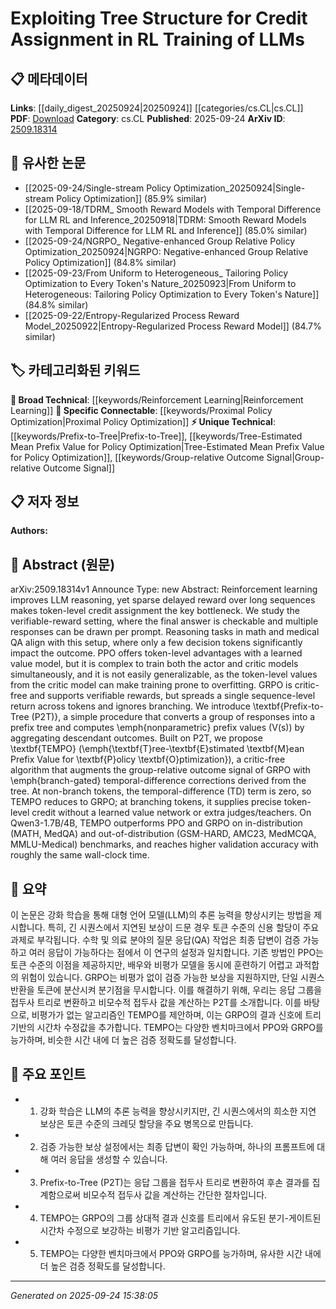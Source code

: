 <!-- KEYWORD_LINKING_METADATA:
{
  "processed_timestamp": "2025-09-24T15:38:05.959495",
  "vocabulary_version": "1.0",
  "selected_keywords": [
    "Reinforcement Learning",
    "Prefix-to-Tree",
    "Tree-Estimated Mean Prefix Value for Policy Optimization",
    "Proximal Policy Optimization",
    "Group-relative Outcome Signal"
  ],
  "rejected_keywords": [],
  "similarity_scores": {
    "Reinforcement Learning": 0.85,
    "Prefix-to-Tree": 0.78,
    "Tree-Estimated Mean Prefix Value for Policy Optimization": 0.82,
    "Proximal Policy Optimization": 0.8,
    "Group-relative Outcome Signal": 0.75
  },
  "extraction_method": "AI_prompt_based",
  "budget_applied": true,
  "candidates_json": {
    "candidates": [
      {
        "surface": "Reinforcement Learning",
        "canonical": "Reinforcement Learning",
        "aliases": [
          "RL"
        ],
        "category": "broad_technical",
        "rationale": "Reinforcement Learning is central to the paper's focus on improving reasoning in LLMs.",
        "novelty_score": 0.45,
        "connectivity_score": 0.88,
        "specificity_score": 0.65,
        "link_intent_score": 0.85
      },
      {
        "surface": "Prefix-to-Tree",
        "canonical": "Prefix-to-Tree",
        "aliases": [
          "P2T"
        ],
        "category": "unique_technical",
        "rationale": "Prefix-to-Tree is a novel method introduced in the paper for token-level credit assignment.",
        "novelty_score": 0.92,
        "connectivity_score": 0.67,
        "specificity_score": 0.89,
        "link_intent_score": 0.78
      },
      {
        "surface": "Tree-Estimated Mean Prefix Value for Policy Optimization",
        "canonical": "Tree-Estimated Mean Prefix Value for Policy Optimization",
        "aliases": [
          "TEMPO"
        ],
        "category": "unique_technical",
        "rationale": "TEMPO is a new algorithm proposed in the paper, enhancing GRPO with tree-based corrections.",
        "novelty_score": 0.95,
        "connectivity_score": 0.7,
        "specificity_score": 0.91,
        "link_intent_score": 0.82
      },
      {
        "surface": "Proximal Policy Optimization",
        "canonical": "Proximal Policy Optimization",
        "aliases": [
          "PPO"
        ],
        "category": "specific_connectable",
        "rationale": "PPO is a well-known reinforcement learning algorithm compared against in the paper.",
        "novelty_score": 0.3,
        "connectivity_score": 0.85,
        "specificity_score": 0.72,
        "link_intent_score": 0.8
      },
      {
        "surface": "Group-relative Outcome Signal",
        "canonical": "Group-relative Outcome Signal",
        "aliases": [],
        "category": "unique_technical",
        "rationale": "This concept is critical for understanding the improvements TEMPO offers over GRPO.",
        "novelty_score": 0.7,
        "connectivity_score": 0.6,
        "specificity_score": 0.8,
        "link_intent_score": 0.75
      }
    ],
    "ban_list_suggestions": [
      "method",
      "performance",
      "experiment"
    ]
  },
  "decisions": [
    {
      "candidate_surface": "Reinforcement Learning",
      "resolved_canonical": "Reinforcement Learning",
      "decision": "linked",
      "scores": {
        "novelty": 0.45,
        "connectivity": 0.88,
        "specificity": 0.65,
        "link_intent": 0.85
      }
    },
    {
      "candidate_surface": "Prefix-to-Tree",
      "resolved_canonical": "Prefix-to-Tree",
      "decision": "linked",
      "scores": {
        "novelty": 0.92,
        "connectivity": 0.67,
        "specificity": 0.89,
        "link_intent": 0.78
      }
    },
    {
      "candidate_surface": "Tree-Estimated Mean Prefix Value for Policy Optimization",
      "resolved_canonical": "Tree-Estimated Mean Prefix Value for Policy Optimization",
      "decision": "linked",
      "scores": {
        "novelty": 0.95,
        "connectivity": 0.7,
        "specificity": 0.91,
        "link_intent": 0.82
      }
    },
    {
      "candidate_surface": "Proximal Policy Optimization",
      "resolved_canonical": "Proximal Policy Optimization",
      "decision": "linked",
      "scores": {
        "novelty": 0.3,
        "connectivity": 0.85,
        "specificity": 0.72,
        "link_intent": 0.8
      }
    },
    {
      "candidate_surface": "Group-relative Outcome Signal",
      "resolved_canonical": "Group-relative Outcome Signal",
      "decision": "linked",
      "scores": {
        "novelty": 0.7,
        "connectivity": 0.6,
        "specificity": 0.8,
        "link_intent": 0.75
      }
    }
  ]
}
-->

# Exploiting Tree Structure for Credit Assignment in RL Training of LLMs

## 📋 메타데이터

**Links**: [[daily_digest_20250924|20250924]] [[categories/cs.CL|cs.CL]]
**PDF**: [Download](https://arxiv.org/pdf/2509.18314.pdf)
**Category**: cs.CL
**Published**: 2025-09-24
**ArXiv ID**: [2509.18314](https://arxiv.org/abs/2509.18314)

## 🔗 유사한 논문
- [[2025-09-24/Single-stream Policy Optimization_20250924|Single-stream Policy Optimization]] (85.9% similar)
- [[2025-09-18/TDRM_ Smooth Reward Models with Temporal Difference for LLM RL and Inference_20250918|TDRM: Smooth Reward Models with Temporal Difference for LLM RL and Inference]] (85.0% similar)
- [[2025-09-24/NGRPO_ Negative-enhanced Group Relative Policy Optimization_20250924|NGRPO: Negative-enhanced Group Relative Policy Optimization]] (84.8% similar)
- [[2025-09-23/From Uniform to Heterogeneous_ Tailoring Policy Optimization to Every Token's Nature_20250923|From Uniform to Heterogeneous: Tailoring Policy Optimization to Every Token's Nature]] (84.8% similar)
- [[2025-09-22/Entropy-Regularized Process Reward Model_20250922|Entropy-Regularized Process Reward Model]] (84.7% similar)

## 🏷️ 카테고리화된 키워드
**🧠 Broad Technical**: [[keywords/Reinforcement Learning|Reinforcement Learning]]
**🔗 Specific Connectable**: [[keywords/Proximal Policy Optimization|Proximal Policy Optimization]]
**⚡ Unique Technical**: [[keywords/Prefix-to-Tree|Prefix-to-Tree]], [[keywords/Tree-Estimated Mean Prefix Value for Policy Optimization|Tree-Estimated Mean Prefix Value for Policy Optimization]], [[keywords/Group-relative Outcome Signal|Group-relative Outcome Signal]]

## 📋 저자 정보

**Authors:** 

## 📄 Abstract (원문)

arXiv:2509.18314v1 Announce Type: new 
Abstract: Reinforcement learning improves LLM reasoning, yet sparse delayed reward over long sequences makes token-level credit assignment the key bottleneck. We study the verifiable-reward setting, where the final answer is checkable and multiple responses can be drawn per prompt. Reasoning tasks in math and medical QA align with this setup, where only a few decision tokens significantly impact the outcome. PPO offers token-level advantages with a learned value model, but it is complex to train both the actor and critic models simultaneously, and it is not easily generalizable, as the token-level values from the critic model can make training prone to overfitting. GRPO is critic-free and supports verifiable rewards, but spreads a single sequence-level return across tokens and ignores branching. We introduce \textbf{Prefix-to-Tree (P2T)}, a simple procedure that converts a group of responses into a prefix tree and computes \emph{nonparametric} prefix values \(V(s)\) by aggregating descendant outcomes. Built on P2T, we propose \textbf{TEMPO} (\emph{\textbf{T}ree-\textbf{E}stimated \textbf{M}ean Prefix Value for \textbf{P}olicy \textbf{O}ptimization}), a critic-free algorithm that augments the group-relative outcome signal of GRPO with \emph{branch-gated} temporal-difference corrections derived from the tree. At non-branch tokens, the temporal-difference (TD) term is zero, so TEMPO reduces to GRPO; at branching tokens, it supplies precise token-level credit without a learned value network or extra judges/teachers. On Qwen3-1.7B/4B, TEMPO outperforms PPO and GRPO on in-distribution (MATH, MedQA) and out-of-distribution (GSM-HARD, AMC23, MedMCQA, MMLU-Medical) benchmarks, and reaches higher validation accuracy with roughly the same wall-clock time.

## 📝 요약

이 논문은 강화 학습을 통해 대형 언어 모델(LLM)의 추론 능력을 향상시키는 방법을 제시합니다. 특히, 긴 시퀀스에서 지연된 보상이 드문 경우 토큰 수준의 신용 할당이 주요 과제로 부각됩니다. 수학 및 의료 분야의 질문 응답(QA) 작업은 최종 답변이 검증 가능하고 여러 응답이 가능하다는 점에서 이 연구의 설정과 일치합니다. 기존 방법인 PPO는 토큰 수준의 이점을 제공하지만, 배우와 비평가 모델을 동시에 훈련하기 어렵고 과적합의 위험이 있습니다. GRPO는 비평가 없이 검증 가능한 보상을 지원하지만, 단일 시퀀스 반환을 토큰에 분산시켜 분기점을 무시합니다. 이를 해결하기 위해, 우리는 응답 그룹을 접두사 트리로 변환하고 비모수적 접두사 값을 계산하는 P2T를 소개합니다. 이를 바탕으로, 비평가가 없는 알고리즘인 TEMPO를 제안하며, 이는 GRPO의 결과 신호에 트리 기반의 시간차 수정값을 추가합니다. TEMPO는 다양한 벤치마크에서 PPO와 GRPO를 능가하며, 비슷한 시간 내에 더 높은 검증 정확도를 달성합니다.

## 🎯 주요 포인트

- 1. 강화 학습은 LLM의 추론 능력을 향상시키지만, 긴 시퀀스에서의 희소한 지연 보상은 토큰 수준의 크레딧 할당을 주요 병목으로 만듭니다.
- 2. 검증 가능한 보상 설정에서는 최종 답변이 확인 가능하며, 하나의 프롬프트에 대해 여러 응답을 생성할 수 있습니다.
- 3. Prefix-to-Tree (P2T)는 응답 그룹을 접두사 트리로 변환하여 후손 결과를 집계함으로써 비모수적 접두사 값을 계산하는 간단한 절차입니다.
- 4. TEMPO는 GRPO의 그룹 상대적 결과 신호를 트리에서 유도된 분기-게이트된 시간차 수정으로 보강하는 비평가 기반 알고리즘입니다.
- 5. TEMPO는 다양한 벤치마크에서 PPO와 GRPO를 능가하며, 유사한 시간 내에 더 높은 검증 정확도를 달성합니다.


---

*Generated on 2025-09-24 15:38:05*
